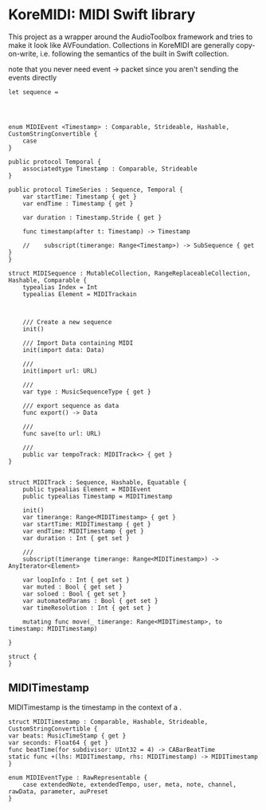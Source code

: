 # KoreMIDI: MIDI Swift library

This project as a wrapper around the AudioToolbox framework and tries to make it look like AVFoundation.
Collections in KoreMIDI are generally copy-on-write, i.e. following the semantics of the built in Swift collection.


note that you never need event -> packet since you aren't sending the events directly

```
let sequence = 
```

```



enum MIDIEvent <Timestamp> : Comparable, Strideable, Hashable, CustomStringConvertible {
    case 
}

public protocol Temporal {
    associatedtype Timestamp : Comparable, Strideable
}

public protocol TimeSeries : Sequence, Temporal {
    var startTime: Timestamp { get }
    var endTime : Timestamp { get }

    var duration : Timestamp.Stride { get }

    func timestamp(after t: Timestamp) -> Timestamp

    //    subscript(timerange: Range<Timestamp>) -> SubSequence { get }
}

```

```
struct MIDISequence : MutableCollection, RangeReplaceableCollection, Hashable, Comparable {
    typealias Index = Int
    typealias Element = MIDITrackain
    

    
    /// Create a new sequence
    init()

    /// Import Data containing MIDI
    init(import data: Data)

    /// 
    init(import url: URL)

    /// 
    var type : MusicSequenceType { get }
    
    /// export sequence as data
    func export() -> Data

    ///
    func save(to url: URL)

    ///
    public var tempoTrack: MIDITrack<> { get }
}

```


```

```

```
struct MIDITrack : Sequence, Hashable, Equatable {
    public typealias Element = MIDIEvent
    public typealias Timestamp = MIDITimestamp

    init()
    var timerange: Range<MIDITimestamp> { get }
    var startTime: MIDITimestamp { get }
    var endTime: MIDITimestamp { get }
    var duration : Int { get set }

    /// 
    subscript(timerange timerange: Range<MIDITimestamp>) -> AnyIterator<Element>

    var loopInfo : Int { get set }
    var muted : Bool { get set }
    var soloed : Bool { get set }
    var automatedParams : Bool { get set }
    var timeResolution : Int { get set } 
    
    mutating func move(_ timerange: Range<MIDITimestamp>, to timestamp: MIDITimestamp)
    
}
```

```
struct {
}
```

 

## MIDITimestamp

MIDITimestamp is the timestamp in the context of a . 

```
struct MIDITimestamp : Comparable, Hashable, Strideable, CustomStringConvertible {
var beats: MusicTimeStamp { get }
var seconds: Float64 { get }
func beatTime(for subdivisor: UInt32 = 4) -> CABarBeatTime
static func +(lhs: MIDITimestamp, rhs: MIDITimestamp) -> MIDITimestamp
}
```


```
enum MIDIEventType : RawRepresentable {
    case extendedNote, extendedTempo, user, meta, note, channel, rawData, parameter, auPreset
}

```
